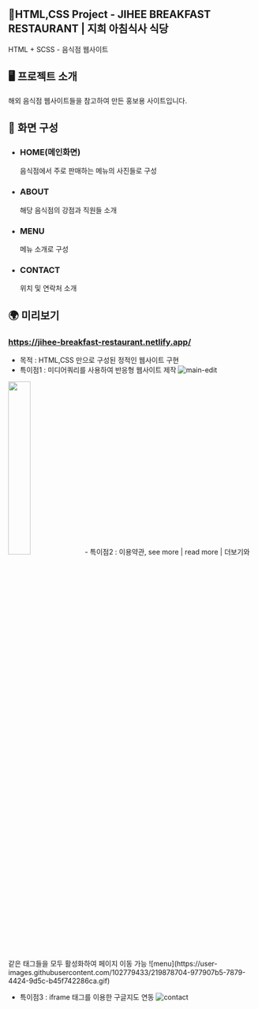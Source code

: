 ##  📍HTML,CSS Project - JIHEE BREAKFAST RESTAURANT | 지희 아침식사 식당 

HTML + SCSS - 음식점 웹사이트

## 🖥 프로젝트 소개

해외 음식점 웹사이트들을 참고하여 만든 홍보용 사이트입니다.


##  📄 화면 구성

- ### HOME(메인화면)</br>
    음식점에서 주로 판매하는 메뉴의 사진들로 구성
- ### ABOUT</br>
    해당 음식점의 강점과 직원들 소개
- ### MENU</br>
    메뉴 소개로 구성
- ### CONTACT</br>
    위치 및 연락처 소개

## 🌍 미리보기
### https://jihee-breakfast-restaurant.netlify.app/
- 목적 : HTML,CSS 만으로 구성된 정적인 웹사이트 구현
- 특이점1 : 미디어쿼리를 사용하여 반응형 웹사이트 제작
![main-edit](https://user-images.githubusercontent.com/102779433/219877263-5ad4c984-a677-4a37-aa97-ed4f1aafc9be.gif)
<img src = "[Your Image Add](https://user-images.githubusercontent.com/102779433/219877263-5ad4c984-a677-4a37-aa97-ed4f1aafc9be.gif)r" width="30%" height="30%">
- 특이점2 : 이용약관, see more | read more | 더보기와 같은 태그들을 모두 활성화하여 페이지 이동 가능
![menu](https://user-images.githubusercontent.com/102779433/219878704-977907b5-7879-4424-9d5c-b45f742286ca.gif)

- 특이점3 : iframe 태그를 이용한 구글지도 연동 
![contact](https://user-images.githubusercontent.com/102779433/219877409-b0f71f1b-03aa-4431-af40-368fde453391.gif)
